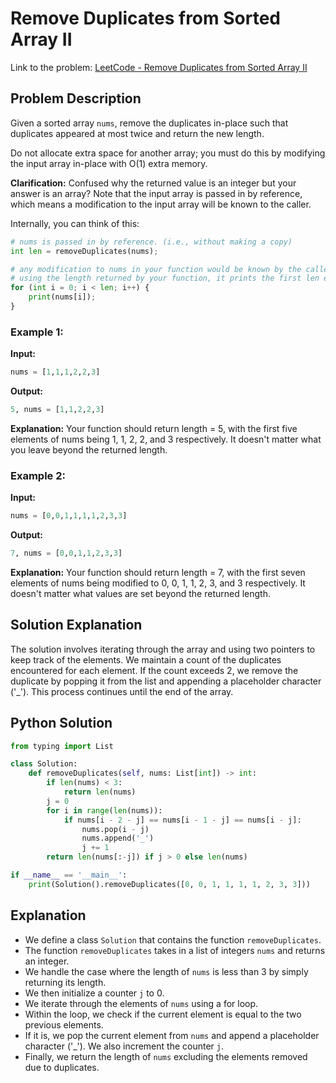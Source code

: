 # Remove Duplicates from Sorted Array II

Link to the problem: [LeetCode - Remove Duplicates from Sorted Array II](https://leetcode.com/problems/remove-duplicates-from-sorted-array-ii/description/?envType=study-plan-v2&envId=top-interview-150)

## Problem Description

Given a sorted array `nums`, remove the duplicates in-place such that duplicates appeared at most twice and return the new length.

Do not allocate extra space for another array; you must do this by modifying the input array in-place with O(1) extra memory.

**Clarification:**
Confused why the returned value is an integer but your answer is an array?
Note that the input array is passed in by reference, which means a modification to the input array will be known to the caller.

Internally, you can think of this:

```python
# nums is passed in by reference. (i.e., without making a copy)
int len = removeDuplicates(nums);

# any modification to nums in your function would be known by the caller.
# using the length returned by your function, it prints the first len elements.
for (int i = 0; i < len; i++) {
    print(nums[i]);
}
```

### Example 1:

**Input:**
```python
nums = [1,1,1,2,2,3]
```

**Output:**
```python
5, nums = [1,1,2,2,3]
```

**Explanation:**
Your function should return length = 5, with the first five elements of nums being 1, 1, 2, 2, and 3 respectively. It doesn't matter what you leave beyond the returned length.

### Example 2:

**Input:**
```python
nums = [0,0,1,1,1,1,2,3,3]
```

**Output:**
```python
7, nums = [0,0,1,1,2,3,3]
```

**Explanation:**
Your function should return length = 7, with the first seven elements of nums being modified to 0, 0, 1, 1, 2, 3, and 3 respectively. It doesn't matter what values are set beyond the returned length.

## Solution Explanation

The solution involves iterating through the array and using two pointers to keep track of the elements. We maintain a count of the duplicates encountered for each element. If the count exceeds 2, we remove the duplicate by popping it from the list and appending a placeholder character ('_'). This process continues until the end of the array.

## Python Solution

```python
from typing import List

class Solution:
    def removeDuplicates(self, nums: List[int]) -> int:
        if len(nums) < 3:
            return len(nums)
        j = 0
        for i in range(len(nums)):
            if nums[i - 2 - j] == nums[i - 1 - j] == nums[i - j]:
                nums.pop(i - j)
                nums.append('_')
                j += 1
        return len(nums[:-j]) if j > 0 else len(nums)

if __name__ == '__main__':
    print(Solution().removeDuplicates([0, 0, 1, 1, 1, 1, 2, 3, 3]))
```

## Explanation

- We define a class `Solution` that contains the function `removeDuplicates`.
- The function `removeDuplicates` takes in a list of integers `nums` and returns an integer.
- We handle the case where the length of `nums` is less than 3 by simply returning its length.
- We then initialize a counter `j` to 0.
- We iterate through the elements of `nums` using a for loop.
- Within the loop, we check if the current element is equal to the two previous elements.
- If it is, we pop the current element from `nums` and append a placeholder character ('_'). We also increment the counter `j`.
- Finally, we return the length of `nums` excluding the elements removed due to duplicates.
